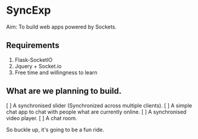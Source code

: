 # SyncExp
Aim: To build web apps powered by Sockets.

## Requirements

1. Flask-SocketIO
2. Jquery + Socket.io
3. Free time and willingness to learn

## What are we planning to build.

[ ] A synchronised slider (Synchronized across multiple clients).
[ ]  A simple chat app to chat with people what are currently online.
[ ] A synchronised video player.
[ ] A chat room.


So buckle up, it's going to be a fun ride.

